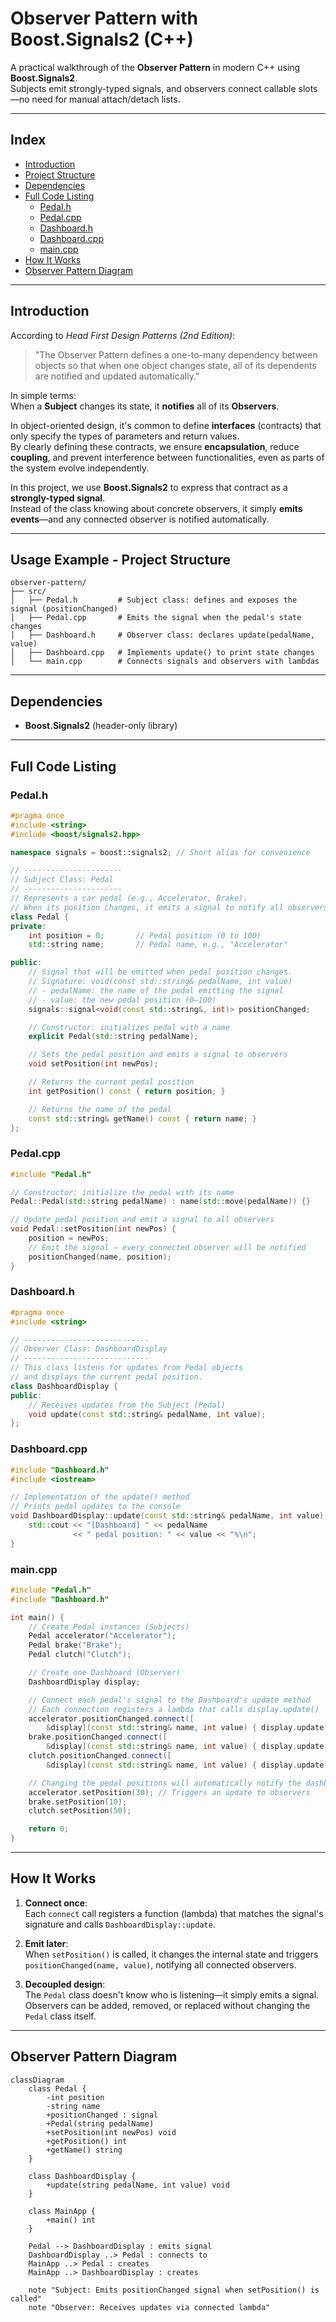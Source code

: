 # Observer Pattern with Boost.Signals2 (C++)

A practical walkthrough of the **Observer Pattern** in modern C++ using **Boost.Signals2**.  
Subjects emit strongly-typed signals, and observers connect callable slots—no need for manual attach/detach lists.

---

## Index
- [Introduction](#introduction)
- [Project Structure](#project-structure)
- [Dependencies](#dependencies)
- [Full Code Listing](#full-code-listing)
  - [Pedal.h](#pedalh)
  - [Pedal.cpp](#pedalcpp)
  - [Dashboard.h](#dashboardh)
  - [Dashboard.cpp](#dashboardcpp)
  - [main.cpp](#maincpp)
- [How It Works](#how-it-works)
- [Observer Pattern Diagram](#observer-pattern-diagram)

---

## Introduction

According to *Head First Design Patterns (2nd Edition)*:  
> "The Observer Pattern defines a one-to-many dependency between objects so that when one object changes state, all of its dependents are notified and updated automatically."

In simple terms:  
When a **Subject** changes its state, it **notifies** all of its **Observers**.

In object-oriented design, it's common to define **interfaces** (contracts) that only specify the types of parameters and return values.  
By clearly defining these contracts, we ensure **encapsulation**, reduce **coupling**, and prevent interference between functionalities, even as parts of the system evolve independently.

In this project, we use **Boost.Signals2** to express that contract as a **strongly-typed signal**.  
Instead of the class knowing about concrete observers, it simply **emits events**—and any connected observer is notified automatically.

---

## Usage Example - Project Structure

```
observer-pattern/
├── src/
│   ├── Pedal.h         # Subject class: defines and exposes the signal (positionChanged)
│   ├── Pedal.cpp       # Emits the signal when the pedal's state changes
│   ├── Dashboard.h     # Observer class: declares update(pedalName, value)
│   ├── Dashboard.cpp   # Implements update() to print state changes
│   └── main.cpp        # Connects signals and observers with lambdas
```

---

## Dependencies

- **Boost.Signals2** (header-only library)
 ---

## Full Code Listing

### Pedal.h

```cpp
#pragma once
#include <string>
#include <boost/signals2.hpp>

namespace signals = boost::signals2; // Short alias for convenience

// ----------------------
// Subject Class: Pedal
// ----------------------
// Represents a car pedal (e.g., Accelerator, Brake).
// When its position changes, it emits a signal to notify all observers.
class Pedal {
private:
    int position = 0;       // Pedal position (0 to 100)
    std::string name;       // Pedal name, e.g., "Accelerator"

public:
    // Signal that will be emitted when pedal position changes.
    // Signature: void(const std::string& pedalName, int value)
    // - pedalName: the name of the pedal emitting the signal
    // - value: the new pedal position (0–100)
    signals::signal<void(const std::string&, int)> positionChanged;

    // Constructor: initializes pedal with a name
    explicit Pedal(std::string pedalName);

    // Sets the pedal position and emits a signal to observers
    void setPosition(int newPos);

    // Returns the current pedal position
    int getPosition() const { return position; }

    // Returns the name of the pedal
    const std::string& getName() const { return name; }
};
```

### Pedal.cpp

```cpp
#include "Pedal.h"

// Constructor: initialize the pedal with its name
Pedal::Pedal(std::string pedalName) : name(std::move(pedalName)) {}

// Update pedal position and emit a signal to all observers
void Pedal::setPosition(int newPos) {
    position = newPos;
    // Emit the signal — every connected observer will be notified
    positionChanged(name, position);
}
```

### Dashboard.h

```cpp
#pragma once
#include <string>

// ----------------------------
// Observer Class: DashboardDisplay
// ----------------------------
// This class listens for updates from Pedal objects
// and displays the current pedal position.
class DashboardDisplay {
public:
    // Receives updates from the Subject (Pedal)
    void update(const std::string& pedalName, int value);
};
```

### Dashboard.cpp

```cpp
#include "Dashboard.h"
#include <iostream>

// Implementation of the update() method
// Prints pedal updates to the console
void DashboardDisplay::update(const std::string& pedalName, int value) {
    std::cout << "[Dashboard] " << pedalName
              << " pedal position: " << value << "%\n";
}
```

### main.cpp

```cpp
#include "Pedal.h"
#include "Dashboard.h"

int main() {
    // Create Pedal instances (Subjects)
    Pedal accelerator("Accelerator");
    Pedal brake("Brake");
    Pedal clutch("Clutch");

    // Create one Dashboard (Observer)
    DashboardDisplay display;

    // Connect each pedal's signal to the Dashboard's update method
    // Each connection registers a lambda that calls display.update()
    accelerator.positionChanged.connect([
        &display](const std::string& name, int value) { display.update(name, value); });
    brake.positionChanged.connect([
        &display](const std::string& name, int value) { display.update(name, value); });
    clutch.positionChanged.connect([
        &display](const std::string& name, int value) { display.update(name, value); });

    // Changing the pedal positions will automatically notify the dashboard
    accelerator.setPosition(30); // Triggers an update to observers
    brake.setPosition(10);
    clutch.setPosition(50);

    return 0;
}
```

---

## How It Works

1. **Connect once**:  
   Each `connect` call registers a function (lambda) that matches the signal's signature and calls `DashboardDisplay::update`.

2. **Emit later**:  
   When `setPosition()` is called, it changes the internal state and triggers  
   `positionChanged(name, value)`, notifying all connected observers.

3. **Decoupled design**:  
   The `Pedal` class doesn't know who is listening—it simply emits a signal.  
   Observers can be added, removed, or replaced without changing the `Pedal` class itself.

---
## Observer Pattern Diagram

```mermaid
classDiagram
    class Pedal {
        -int position
        -string name
        +positionChanged : signal
        +Pedal(string pedalName)
        +setPosition(int newPos) void
        +getPosition() int
        +getName() string
    }

    class DashboardDisplay {
        +update(string pedalName, int value) void
    }

    class MainApp {
        +main() int
    }

    Pedal --> DashboardDisplay : emits signal
    DashboardDisplay ..> Pedal : connects to
    MainApp ..> Pedal : creates
    MainApp ..> DashboardDisplay : creates
    
    note "Subject: Emits positionChanged signal when setPosition() is called"
    note "Observer: Receives updates via connected lambda"
```